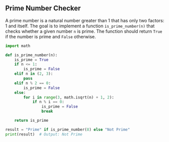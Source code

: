 ## Prime Number Checker 
A prime number is a natural number greater than 1 that has only two factors: 1 and itself. The goal is to implement a function `is_prime_number(n)` that checks whether a given number `n` is prime. The function should return `True` if the number is prime and `False` otherwise.  

```python
import math

def is_prime_number(n):
    is_prime = True
    if n <= 1:
        is_prime = False
    elif n in (2, 3):
        pass
    elif n % 2 == 0:
        is_prime = False
    else:
        for i in range(3, math.isqrt(n) + 1, 2):
            if n % i == 0:
                is_prime = False
                break

    return is_prime

result = "Prime" if is_prime_number(8) else "Not Prime"
print(result)  # Output: Not Prime
```
